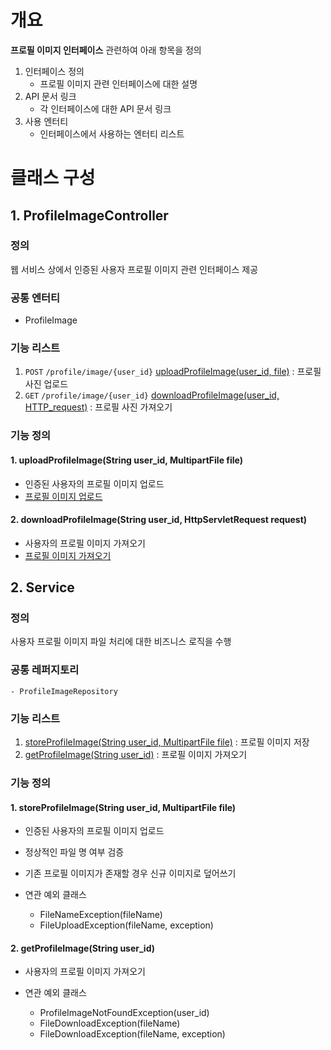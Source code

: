 # 개요
**프로필 이미지 인터페이스** 관련하여 아래 항목을 정의
1. 인터페이스 정의
    - 프로필 이미지 관련 인터페이스에 대한 설명
2. API 문서 링크
    - 각 인터페이스에 대한 API 문서 링크
3. 사용 엔터티
    - 인터페이스에서 사용하는 엔터티 리스트

# 클래스 구성
## 1. ProfileImageController
### 정의
웹 서비스 상에서 인증된 사용자 프로필 이미지 관련 인터페이스 제공  

### 공통 엔터티
- ProfileImage

### 기능 리스트
1. `POST` `/profile/image/{user_id}` [uploadProfileImage(user_id, file)](#1-uploadprofileimagestring-user_id-multipartfile-file) : 프로필 사진 업로드
2. `GET` `/profile/image/{user_id}` [downloadProfileImage(user_id, HTTP_request)](#2-downloadprofileimagestring-user_id-httpservletrequest-request) : 프로필 사진 가져오기

### 기능 정의
#### 1. uploadProfileImage(String user_id, MultipartFile file)
  - 인증된 사용자의 프로필 이미지 업로드
  - [프로필 이미지 업로드](https://egluuapi.codingnome.dev//docs/index.html#resourcesProfileImageUpload "해당 API 문서로 이동")

#### 2. downloadProfileImage(String user_id, HttpServletRequest request)
  - 사용자의 프로필 이미지 가져오기
  - [프로필 이미지 가져오기](https://egluuapi.codingnome.dev//docs/index.html#resourcesProfileImageUpload "해당 API 문서로 이동")
      
      
## 2. Service
### 정의
사용자 프로필 이미지 파일 처리에 대한 비즈니스 로직을 수행

### 공통 레퍼지토리
    - ProfileImageRepository

### 기능 리스트
1. [storeProfileImage(String user_id, MultipartFile file)](#1-storeprofileimagestring-user_id-multipartfile-file) : 프로필 이미지 저장
2. [getProfileImage(String user_id)](#2-getprofileimagestring-user_id) : 프로필 이미지 가져오기

### 기능 정의
#### 1. storeProfileImage(String user_id, MultipartFile file)
  - 인증된 사용자의 프로필 이미지 업로드
  - 정상적인 파일 명 여부 검증
  - 기존 프로필 이미지가 존재할 경우 신규 이미지로 덮어쓰기

  - 연관 예외 클래스
    - FileNameException(fileName)
    - FileUploadException(fileName, exception)

#### 2. getProfileImage(String user_id)
  - 사용자의 프로필 이미지 가져오기

  - 연관 예외 클래스
    - ProfileImageNotFoundException(user_id)
    - FileDownloadException(fileName)
    - FileDownloadException(fileName, exception)
